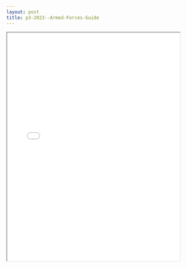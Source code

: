 ```yaml
---
layout: post
title: p3-2023--Armed-Forces-Guide
---
```


<div class="pdf-container">
<iframe src="/ea//_pdf-2-md/p3-2023--Armed-Forces-Guide.pdf" height="600" width="90%" allowFullScreen="true"></iframe>
</div>

